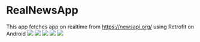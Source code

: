 # RealNewsApp
This app fetches app on realtime from https://newsapi.org/ using Retrofit on Android
![](Screenshot/1.jpg)
![](Screenshot/2.jpg)
![](Screenshot/3.jpg)
![](Screenshot/4.jpg)
![](Screenshot/5.jpg)
